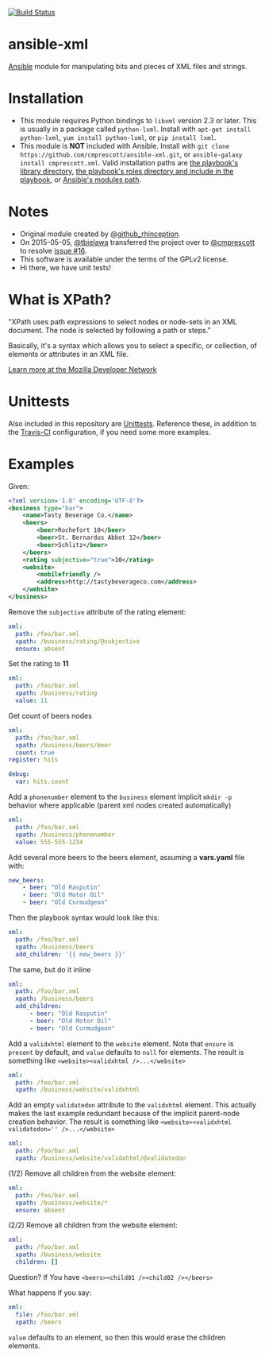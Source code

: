 [![Build Status][travis_badge]][travis_results]
# ansible-xml

[Ansible][src_ansible] module for manipulating
bits and pieces of XML files and strings.

# Installation

* This module requires Python bindings to ``libxml`` version 2.3 or later. This is usually in a package called 
  ``python-lxml``. Install with ``apt-get install python-lxml``, ``yum install python-lxml``, or ``pip install lxml``.
* This module is **NOT** included with Ansible. Install with ``git clone https://github.com/cmprescott/ansible-xml.git``,
  or ``ansible-galaxy install cmprescott.xml``. Valid installation paths are 
  [the playbook's library directory][doc_install_in_playbook], 
  [the playbook's roles directory and include in the playbook][doc_install_as_role], 
  or [Ansible's modules path][doc_install_in_path].

# Notes

* Original module created by [@github_rhinception][github_team_rhinception].
* On 2015-05-05, [@tbielawa][github_user_tbielawa] transferred the project over to [@cmprescott][github_user_cmprescott] to resolve [issue #16][github_issue_16].
* This software is available under the terms of the GPLv2 license.
* Hi there, we have unit tests!

# What is XPath?

"XPath uses path expressions to select nodes or node-sets in an XML
document. The node is selected by following a path or steps."

Basically, it's a syntax which allows you to select a specific, or
collection, of elements or attributes in an XML file.

[Learn more at the Mozilla Developer Network][doc_xpath]


# Unittests

Also included in this repository are
[Unittests][src_this_unittests]. Reference these, in addition to the
[Travis-CI][src_this_travis] configuration, if you need some more examples.


# Examples

Given:

```xml
<?xml version='1.0' encoding='UTF-8'?>
<business type="bar">
    <name>Tasty Beverage Co.</name>
    <beers>
        <beer>Rochefort 10</beer>
        <beer>St. Bernardus Abbot 12</beer>
        <beer>Schlitz</beer>
    </beers>
    <rating subjective="true">10</rating>
    <website>
        <mobilefriendly />
        <address>http://tastybeverageco.com</address>
    </website>
</business>
```

Remove the ``subjective`` attribute of the rating element:

```yaml
xml:
  path: /foo/bar.xml
  xpath: /business/rating/@subjective
  ensure: absent
```

Set the rating to **11**

```yaml
xml:
  path: /foo/bar.xml
  xpath: /business/rating
  value: 11
```

Get count of beers nodes

```yaml
xml:
  path: /foo/bar.xml
  xpath: /business/beers/beer
  count: true
register: hits

debug:
  var: hits.count
```


Add a ``phonenumber`` element to the ``business`` element Implicit
``mkdir -p`` behavior where applicable (parent xml nodes created
automatically)

```yaml
xml:
  path: /foo/bar.xml
  xpath: /business/phonenumber
  value: 555-555-1234
```

Add several more beers to the beers element, assuming a **vars.yaml**
file with:

```yaml
new_beers:
    - beer: "Old Rasputin"
    - beer: "Old Motor Oil"
    - beer: "Old Curmudgeon"
```

Then the playbook syntax would look like this:

```yaml
xml:
  path: /foo/bar.xml
  xpath: /business/beers
  add_children: '{{ new_beers }}'
```

The same, but do it inline

```yaml
xml:
  path: /foo/bar.xml
  xpath: /business/beers
  add_children:
      - beer: "Old Rasputin"
      - beer: "Old Motor Oil"
      - beer: "Old Curmudgeon"
```

Add a ``validxhtml`` element to the ``website`` element. Note that
``ensure`` is ``present`` by default, and ``value`` defaults to
``null`` for elements. The result is something like
``<website><validxhtml />...</website>``

```yaml
xml:
  path: /foo/bar.xml
  xpath: /business/website/validxhtml
```

Add an empty ``validatedon`` attribute to the ``validxhtml``
element. This actually makes the last example redundant because of the
implicit parent-node creation behavior. The result is something like
``<website><validxhtml validatedon='' />...</website>``

```yaml
xml:
  path: /foo/bar.xml
  xpath: /business/website/validxhtml/@validatedon
```

(1/2) Remove all children from the website element:

```yaml
xml:
  path: /foo/bar.xml
  xpath: /business/website/*
  ensure: absent
```

(2/2) Remove all children from the website element:

```yaml
xml:
  path: /foo/bar.xml
  xpath: /business/website
  children: []
```

Question? If You have ``<beers><child01 /><child02 /></beers>``

What happens if you say:

```yaml
xml:
  file: /foo/bar.xml
  xpath: /beers
```

``value`` defaults to an element, so then this would erase the
children elements.

[doc_xpath]: https://developer.mozilla.org/en-US/docs/Web/XPath
[doc_install_as_role]: http://docs.ansible.com/ansible/playbooks_roles.html#embedding-modules-and-plugins-in-roles
[doc_install_in_path]: http://docs.ansible.com/ansible/developing_modules.html#module-paths
[doc_install_in_playbook]: http://docs.ansible.com/ansible/playbooks_best_practices.html#bundling-ansible-modules-with-playbooks
[github_issue_16]: https://github.com/cmprescott/ansible-xml/issues/16
[github_user_cmprescott]: https://github.com/cmprescott
[github_user_tbielawa]: https://github.com/tbielawa
[github_team_rhinception]: https://github.com/RHInception
[src_ansible]: https://github.com/ansible/ansible
[src_this_travis]: https://github.com/cmprescott/ansible-xml/blob/master/.travis.yml
[src_this_unittests]: https://github.com/cmprescott/ansible-xml/tree/master/tests
[travis_badge]: https://travis-ci.org/cmprescott/ansible-xml.svg?branch=master
[travis_results]: https://travis-ci.org/cmprescott/ansible-xml
